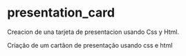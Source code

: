 # presentation_card

Creacion de una tarjeta de presentacion usando Css y Html.

Criação de um cartãon de presentação usando css e html

